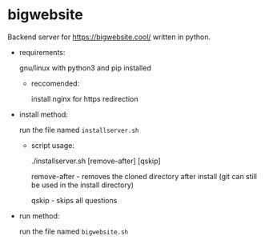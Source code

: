 # bigwebsite

Backend server for https://bigwebsite.cool/ written in python.

- requirements:

	gnu/linux with python3 and pip installed
	
	- reccomended: 
		
		install nginx for https redirection

- install method: 

	run the file named `installserver.sh`

	- script usage:

		./installserver.sh [remove-after] [qskip]

		remove-after - removes the cloned directory after install (git can still be used in the install directory)

		qskip - skips all questions

- run method:

	run the file named `bigwebsite.sh`
